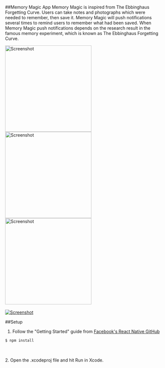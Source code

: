 ##Memory Magic App
Memory Magic is inspired from The Ebbinghaus Forgetting Curve. Users can take notes and photographs which were needed to remember, then save it. Memory Magic will push notifications several times to remind users to remember what had been saved. When Memory Magic push notifications depends on the research result in the famous memory experiment, which is known as The Ebbinghaus Forgetting Curve. 

<img src="https://cloud.githubusercontent.com/assets/5343215/14427087/63d86a24-0025-11e6-9a56-fedc2e8f36fb.png" alt="Screenshot" width=280 /> 
<img src="https://cloud.githubusercontent.com/assets/5343215/14427094/6d9c2d7a-0025-11e6-85fc-f19d2f9f9c9b.png" alt="Screenshot" width=280 />
<img src="https://cloud.githubusercontent.com/assets/5343215/14427099/77e7221c-0025-11e6-8919-3677c0cf8ac3.png" alt="Screenshot" width=280 />
<br /><br />
<a href="https://itunes.apple.com/app/id1043821643">
<img src="https://cloud.githubusercontent.com/assets/5343215/14427135/b8282eca-0025-11e6-8b6d-246e31c9e4a2.png" alt="Screenshot"/>
</a>

##Setup
1. Follow the "Getting Started" guide from [Facebook's React Native GitHub](https://facebook.github.io/react-native/docs/getting-started.html#content)<br />
  ```
  $ npm install
  ```
<br /><br />
2. Open the .xcodeproj file and hit Run in Xcode.
